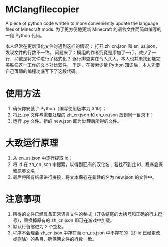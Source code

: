 # MClangfilecopier
A piece of python code written to more conveniently update the language files of Minecraft mods.
为了更方便地更新 Minecraft 的语言文件而简单编写的一段 Python 代码。

本人经常在更新汉化文件时遇到这样的情况：
打开 zh_cn.json 和 en_us.json，发现文件的行数不一致。
问题来了：模组的作者究竟是添加了一行，减少了一行，抑或是将文件进行了格式化？
逐行排查实在令人头大，本人也并未找到能完美胜任这一工作的文本对比软件。
于是，在搜索少量 Python 知识后，本人凭借自己薄弱的编程功底写下了这段代码。

# 使用方法
1. 确保你安装了 Python（编写使用版本为 3.10）；
2. 将此 .py 文件与需要处理的 zh_cn.json 和 en_us.json 放到同一目录下；
3. 运行 .py 文件。新的 new.json 即为处理后所得的文件。

# 大致运行原理
1. 从 en_us.json 中逐行提取 id；
2. 将 id 在 zh_cn.json 中搜索，以得到已有的汉化名；若找不到此 id，程序会保留原英文名；
3. 最后将所有结果进行拼接，将文本保存在新建的名为 new.json 的文件中。

# 注意事项
1. 所得的文件已经具备正常语言文件的格式（开头结尾的大括号和正确的行末逗号），替换掉原有的 zh_cn.json 即可在游戏中加载。
2. 默认行首缩进为 2 个空格。
3. 程序不会理会 zh_cn.json 中存在而 en_us.json 中不存在的（即 id 已经更改或删除）的条目，确保两文件的行数一致。

